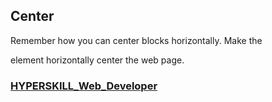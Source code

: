 ## Center

Remember how you can center blocks horizontally. Make the <div></div> element horizontally center the web page.

### [HYPERSKILL_Web_Developer](https://github.com/kakanew/HYPERSKILL_Web_Developer)

